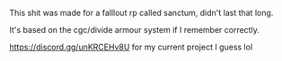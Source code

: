 This shit was made for a falllout rp called sanctum, didn't last that long. 

It's based on the cgc/divide armour system if I remember correctly.

https://discord.gg/unKRCEHv8U for my current project I guess lol
